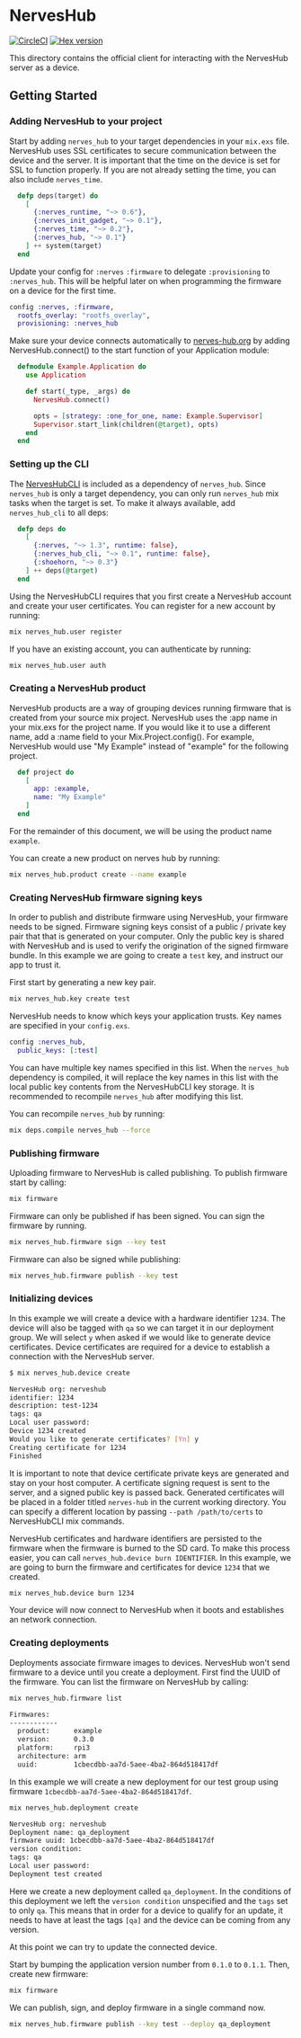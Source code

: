 # NervesHub

[![CircleCI](https://circleci.com/gh/nerves-hub/nerves_hub/tree/master.svg?style=svg)](https://circleci.com/gh/nerves-hub/nerves_hub/tree/master)
[![Hex version](https://img.shields.io/hexpm/v/nerves_hub.svg "Hex version")](https://hex.pm/packages/nerves_hub)

This directory contains the official client for interacting with the NervesHub
server as a device.

## Getting Started

### Adding NervesHub to your project

Start by adding `nerves_hub` to your target dependencies in your `mix.exs` file.
NervesHub uses SSL certificates to secure communication between the device and
the server. It is important that the time on the device is set for SSL to
function properly. If you are not already setting the time, you can also include
`nerves_time`.

```elixir
  defp deps(target) do
    [
      {:nerves_runtime, "~> 0.6"},
      {:nerves_init_gadget, "~> 0.1"},
      {:nerves_time, "~> 0.2"},
      {:nerves_hub, "~> 0.1"}
    ] ++ system(target)
  end
```

Update your config for `:nerves` `:firmware` to delegate `:provisioning` to
`:nerves_hub`. This will be helpful later on when programming the firmware on a
device for the first time.

```elixir
config :nerves, :firmware,
  rootfs_overlay: "rootfs_overlay",
  provisioning: :nerves_hub
```

Make sure your device connects automatically to [nerves-hub.org](https://nerves-hub.org) by adding NervesHub.connect()
to the start function of your Application module:

```elixir
  defmodule Example.Application do
    use Application

    def start(_type, _args) do
      NervesHub.connect()

      opts = [strategy: :one_for_one, name: Example.Supervisor]
      Supervisor.start_link(children(@target), opts)
    end
  end
```

### Setting up the CLI

The [NervesHubCLI](https://github.com/nerves-hub/nerves_hub_cli) is included as
a dependency of `nerves_hub`. Since `nerves_hub` is only a target dependency,
you can only run `nerves_hub` mix tasks when the target is set. To make it
always available, add  `nerves_hub_cli` to all deps:

```elixir
  defp deps do
    [
      {:nerves, "~> 1.3", runtime: false},
      {:nerves_hub_cli, "~> 0.1", runtime: false},
      {:shoehorn, "~> 0.3"}
    ] ++ deps(@target)
  end
```

Using the NervesHubCLI requires that you first create a NervesHub account and
create your user certificates. You can register for a new account by running:

```bash
mix nerves_hub.user register
```

If you have an existing account, you can authenticate by running:

```bash
mix nerves_hub.user auth
```

### Creating a NervesHub product

NervesHub products are a way of grouping devices running firmware that is
created from your source mix project. NervesHub uses the :app name in your
mix.exs for the project name. If you would like it to use a different name, add
a :name field to your Mix.Project.config(). For example, NervesHub would use "My
Example" instead of "example" for the following project.

```elixir
  def project do
    [
      app: :example,
      name: "My Example"
    ]
  end
```

For the remainder of this document, we will be using the product name `example`.

You can create a new product on nerves hub by running:

```bash
mix nerves_hub.product create --name example
```

### Creating NervesHub firmware signing keys

In order to publish and distribute firmware using NervesHub, your firmware needs
to be signed. Firmware signing keys consist of a public / private key pair that
that is generated on your computer. Only the public key is shared with NervesHub
and is used to verify the origination of the signed firmware bundle. In this
example we are going to create a `test` key, and instruct our app to trust it.

First start by generating a new key pair.

```bash
mix nerves_hub.key create test
```

NervesHub needs to know which keys your application trusts. Key names are
specified in your `config.exs`.

```elixir
config :nerves_hub,
  public_keys: [:test]
```

You can have multiple key names specified in this list. When the `nerves_hub`
dependency is compiled, it will replace the key names in this list with the
local public key contents from the NervesHubCLI key storage. It is recommended
to recompile `nerves_hub` after modifying this list.

You can recompile `nerves_hub` by running:

```bash
mix deps.compile nerves_hub --force
```

### Publishing firmware

Uploading firmware to NervesHub is called publishing. To publish firmware start
by calling:

```bash
mix firmware
```

Firmware can only be published if has been signed. You can sign the firmware by
running.

```bash
mix nerves_hub.firmware sign --key test
```

Firmware can also be signed while publishing:

```bash
mix nerves_hub.firmware publish --key test
```

### Initializing devices

In this example we will create a device with a hardware identifier `1234`.  The
device will also be tagged with `qa` so we can target it in our deployment
group. We will select `y` when asked if we would like to generate device
certificates. Device certificates are required for a device to establish a
connection with the NervesHub server.

```bash
$ mix nerves_hub.device create

NervesHub org: nerveshub
identifier: 1234
description: test-1234
tags: qa
Local user password:
Device 1234 created
Would you like to generate certificates? [Yn] y
Creating certificate for 1234
Finished
```

It is important to note that device certificate private keys are generated and
stay on your host computer. A certificate signing request is sent to the server,
and a signed public key is passed back. Generated certificates will be placed in
a folder titled `nerves-hub` in the current working directory. You can specify a
different location by passing `--path /path/to/certs` to NervesHubCLI mix
commands.

NervesHub certificates and hardware identifiers are persisted to the firmware
when the firmware is burned to the SD card. To make this process easier, you can
call `nerves_hub.device burn IDENTIFIER`. In this example, we are going to burn
the firmware and certificates for device `1234` that we created.

```bash
mix nerves_hub.device burn 1234
```

Your device will now connect to NervesHub when it boots and establishes an
network connection.

### Creating deployments

Deployments associate firmware images to devices. NervesHub won't send firmware
to a device until you create a deployment. First find the UUID of the firmware.
You can list the firmware on NervesHub by calling:

```bash
mix nerves_hub.firmware list

Firmwares:
------------
  product:      example
  version:      0.3.0
  platform:     rpi3
  architecture: arm
  uuid:         1cbecdbb-aa7d-5aee-4ba2-864d518417df
```

In this example we will create a new deployment for our test group using firmware
`1cbecdbb-aa7d-5aee-4ba2-864d518417df`.

```bash
mix nerves_hub.deployment create

NervesHub org: nerveshub
Deployment name: qa_deployment
firmware uuid: 1cbecdbb-aa7d-5aee-4ba2-864d518417df
version condition:
tags: qa
Local user password:
Deployment test created
```

Here we create a new deployment called `qa_deployment`. In the conditions of this
deployment we left the `version condition` unspecified and the `tags` set to
only `qa`.  This means that in order for a device to qualify for an update, it
needs to have at least the tags `[qa]` and the device can be coming from any
version.

At this point we can try to update the connected device.

Start by bumping the application version number from `0.1.0` to `0.1.1`. Then,
create new firmware:

```bash
mix firmware
```

We can publish, sign, and deploy firmware in a single command now.

```bash
mix nerves_hub.firmware publish --key test --deploy qa_deployment
```
